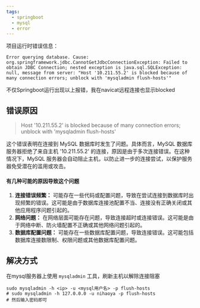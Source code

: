 ```yaml
---
tags:
  - springboot
  - mysql
  - error
---
```

项目运行时错误信息：
```error
Error querying database. Cause: org.springframework.jdbc.CannotGetJdbcConnectionException: Failed to obtain JDBC Connection; nested exception is java.sql.SQLException: null, message from server: "Host '10.211.55.2' is blocked because of many connection errors; unblock with 'mysqladmin flush-hosts'"
```
不仅Springboot运行出现以上报错，我在navicat远程连接也显示blocked

## 错误原因
>Host '10.211.55.2' is blocked because of many connection errors; unblock with 'mysqladmin flush-hosts'

这个错误表明在连接到 MySQL 数据库时发生了问题。具体而言，MySQL 数据库服务器拒绝了来自主机 '10.211.55.2' 的连接，原因是由于多次连接错误。在这种情况下，MySQL 服务器会自动阻止主机，以防止进一步的连接尝试，以保护服务器免受潜在的滥用或攻击。
#### 有几种可能的原因导致这个问题
1. **连接错误频繁：** 可能存在一些代码或配置问题，导致在尝试连接到数据库时出现频繁的错误。这可能是由于数据库连接池配置不当、连接没有正确关闭或其他应用程序问题引起的。
2. **网络问题：** 在网络层面可能存在问题，导致连接超时或连接错误。这可能是由于网络中断、防火墙配置不正确或其他网络问题引起的。
3. **数据库配置问题：** 可能存在一些数据库配置问题，导致连接错误。这可能包括数据库连接数限制、权限问题或其他数据库配置问题。


## 解决方式
在mysql服务器上使用 `mysqladmin` 工具，刷新主机以解除连接阻塞
```shell
sudo mysqladmin -h <ip> -u <mysql用户名> -p flush-hosts
# sudo mysqladmin -h 127.0.0.0 -u nihaoya -p flush-hosts
# 然后输入密码即可
```